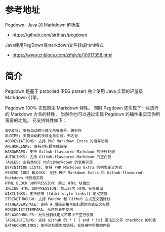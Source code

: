 # 参考地址
Pegdown- Java 的 Markdown 解析库
- https://github.com/sirthias/pegdown

Java使用PegDown将markdown文件转成html格式
- https://www.cnblogs.com/zifeiy/p/10017358.html

# 简介
Pegdown 是基于 parboiled (PEG parser) 完全使用 Java 实现的轻量级 Markdown 引擎。

Pegdown 100% 实现原生 Markdown 特性。
同时 Pegdown 还实现了一些流行的 Markdown 方言的特性，
当然你也可以通过实现 Pegdown 的插件来实现你所需要的功能。
已支持特性如下：
```
SMARTS: 支持自动转行成全角省略号，破折符
QUOTES: 支持自动转换成全角引号，书名号
ABBREVIATIONS: 支持 PHP Markdown Extra 的缩写功能
ANCHORLINKS: 支持对标题生成链接
HARDWRAPS: 支持 Github-flavoured-Markdown 的换行处理
AUTOLINKS: 支持 Github-flavoured-Markdown 的空白符
TABLES: 支持类似于 MultiMarkdown 的表格实现
DEFINITION LISTS: 支持 PHP Markdown Extra 的列表定义方式
FENCED CODE BLOCKS: 支持 PHP Markdown Extra 和 Github-flavoured-Markdown 代码段实现
HTML BLOCK SUPPRESSION: 禁止 HTML 块输出
INLINE HTML SUPPRESSION: 禁止行内 HTML 标签输出
WIKILINKS: 支持使用 [[Wiki-style links]] 定义链接
STRIKETHROUGH: 支持 Pandoc 和 Github 方式定义删除线
ATXHEADERSPACE: 支持 # 后接空格再加标题的方式定义标题
FORCELISTITEMPARA: 允许列表中使用
RELAXEDHRULES: 允许分割线定义不带上下空行没有
TASKLISTITEMS: 支持 Github 的 * [ ] and * [x] 语法定义带 checkbox 的列表
EXTANCHORLINKS: 支持对标题生成链接，会使用中完整的内容
```